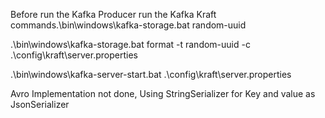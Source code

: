 Before run the Kafka Producer run the Kafka Kraft commands.\bin\windows\kafka-storage.bat random-uuid

.\bin\windows\kafka-storage.bat format -t random-uuid -c .\config\kraft\server.properties

.\bin\windows\kafka-server-start.bat .\config\kraft\server.properties

Avro Implementation not done,
Using StringSerializer for Key and value as JsonSerializer 